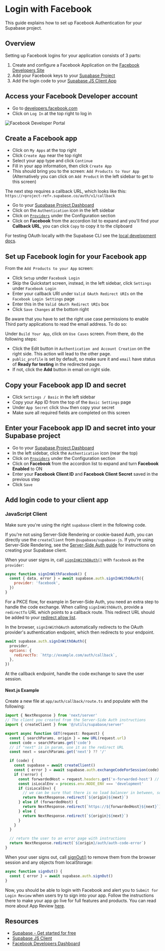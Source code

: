 # Login with Facebook

This guide explains how to set up Facebook Authentication for your Supabase project.

## Overview

Setting up Facebook logins for your application consists of 3 parts:

1. Create and configure a Facebook Application on the [Facebook Developers Site](https://developers.facebook.com/)
2. Add your Facebook keys to your [Supabase Project](https://supabase.com/dashboard)
3. Add the login code to your [Supabase JS Client App](https://github.com/supabase/supabase-js)

## Access your Facebook Developer account

- Go to [developers.facebook.com](https://developers.facebook.com/)
- Click on `Log In` at the top right to log in

![Facebook Developer Portal](https://supabase.com/docs/img/guides/auth-facebook/facebook-portal.png)

## Create a Facebook app

- Click on `My Apps` at the top right
- Click `Create App` near the top right
- Select your app type and click `Continue`
- Fill in your app information, then click `Create App`
- This should bring you to the screen: `Add Products to Your App` (Alternatively you can click on `Add Product` in the left sidebar to get to this screen)

The next step requires a callback URL, which looks like this: `https://<project-ref>.supabase.co/auth/v1/callback`

- Go to your [Supabase Project Dashboard](https://supabase.com/dashboard)
- Click on the `Authentication` icon in the left sidebar
- Click on [`Providers`](https://supabase.com/dashboard/project/_/auth/providers) under the Configuration section
- Click on **Facebook** from the accordion list to expand and you'll find your **Callback URL**, you can click `Copy` to copy it to the clipboard

For testing OAuth locally with the Supabase CLI see the [local development docs](https://supabase.com/docs/guides/cli/local-development#use-auth-locally).

## Set up Facebook login for your Facebook app

From the `Add Products to your App` screen:

- Click `Setup` under `Facebook Login`
- Skip the Quickstart screen, instead, in the left sidebar, click `Settings` under `Facebook Login`
- Enter your callback URI under `Valid OAuth Redirect URIs` on the `Facebook Login Settings` page
- Enter this in the `Valid OAuth Redirect URIs` box
- Click `Save Changes` at the bottom right

Be aware that you have to set the right use case permissions to enable Third party applications to read the email address. To do so:

Under `Build Your App`, click on `Use Cases` screen. From there, do the following steps:

- Click the Edit button in `Authentication and Account Creation` on the right side. This action will lead to the other page.
- `public_profile` is set by default, so make sure it and `email` have status of **Ready for testing** in the redirected page.
- If not, click the **Add** button in email on right side.

## Copy your Facebook app ID and secret

- Click `Settings / Basic` in the left sidebar
- Copy your App ID from the top of the `Basic Settings` page
- Under `App Secret` click `Show` then copy your secret
- Make sure all required fields are completed on this screen

## Enter your Facebook app ID and secret into your Supabase project

- Go to your [Supabase Project Dashboard](https://supabase.com/dashboard)
- In the left sidebar, click the `Authentication` icon (near the top)
- Click on [`Providers`](https://supabase.com/dashboard/project/_/auth/providers) under the Configuration section
- Click on **Facebook** from the accordion list to expand and turn **Facebook Enabled** to ON
- Enter your **Facebook Client ID** and **Facebook Client Secret** saved in the previous step
- Click `Save`

## Add login code to your client app

### JavaScript Client

Make sure you're using the right `supabase` client in the following code.

If you're not using Server-Side Rendering or cookie-based Auth, you can directly use the `createClient` from `@supabase/supabase-js`. If you're using Server-Side Rendering, see the [Server-Side Auth guide](https://supabase.com/docs/guides/auth/server-side/creating-a-client) for instructions on creating your Supabase client.

When your user signs in, call [`signInWithOAuth()`](https://supabase.com/docs/reference/javascript/auth-signinwithoauth) with `facebook` as the `provider`:

```javascript
async function signInWithFacebook() {
  const { data, error } = await supabase.auth.signInWithOAuth({
    provider: 'facebook',
  })
}
```

For a PKCE flow, for example in Server-Side Auth, you need an extra step to handle the code exchange. When calling `signInWithOAuth`, provide a `redirectTo` URL which points to a callback route. This redirect URL should be added to your [redirect allow list](https://supabase.com/docs/guides/auth/redirect-urls).

In the browser, `signInWithOAuth` automatically redirects to the OAuth provider's authentication endpoint, which then redirects to your endpoint.

```javascript
await supabase.auth.signInWithOAuth({
  provider,
  options: {
    redirectTo: `http://example.com/auth/callback`,
  },
})
```

At the callback endpoint, handle the code exchange to save the user session.

#### Next.js Example

Create a new file at `app/auth/callback/route.ts` and populate with the following:

```typescript
import { NextResponse } from 'next/server'
// The client you created from the Server-Side Auth instructions
import { createClient } from '@/utils/supabase/server'

export async function GET(request: Request) {
  const { searchParams, origin } = new URL(request.url)
  const code = searchParams.get('code')
  // if "next" is in param, use it as the redirect URL
  const next = searchParams.get('next') ?? '/'

  if (code) {
    const supabase = await createClient()
    const { error } = await supabase.auth.exchangeCodeForSession(code)
    if (!error) {
      const forwardedHost = request.headers.get('x-forwarded-host') // original origin before load balancer
      const isLocalEnv = process.env.NODE_ENV === 'development'
      if (isLocalEnv) {
        // we can be sure that there is no load balancer in between, so no need to watch for X-Forwarded-Host
        return NextResponse.redirect(`${origin}${next}`)
      } else if (forwardedHost) {
        return NextResponse.redirect(`https://${forwardedHost}${next}`)
      } else {
        return NextResponse.redirect(`${origin}${next}`)
      }
    }
  }

  // return the user to an error page with instructions
  return NextResponse.redirect(`${origin}/auth/auth-code-error`)
}
```

When your user signs out, call [signOut()](https://supabase.com/docs/reference/javascript/auth-signout) to remove them from the browser session and any objects from localStorage:

```javascript
async function signOut() {
  const { error } = await supabase.auth.signOut()
}
```

Now, you should be able to login with Facebook and alert you to `Submit for Login Review` when users try to sign into your app. Follow the instructions there to make your app go live for full features and products.
You can read more about App Review [here](https://developers.facebook.com/docs/app-review/).

## Resources

- [Supabase - Get started for free](https://supabase.com/)
- [Supabase JS Client](https://github.com/supabase/supabase-js)
- [Facebook Developers Dashboard](https://developers.facebook.com/)
